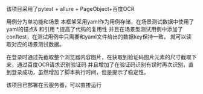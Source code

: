 该项目采用了pytest + allure + PageObject+百度OCR

用例分为单功能和场景
本框架采用yaml作为用例存储，在场景测试数据中使用了yaml的锚点&  和引用 *,提高了代码的复用性
并且在场景型测试用例中添加了conftest，在测试用例中只需要和yaml文件给出的数据key保持一致，
就可以读取对应的场景测试数据。

在登录时通过先截取整个浏览器内容图片，在获取到验证码图片元素的尺寸截取下来，通过百度OCR请求识别验证码
并且增加了在验证码识别有误时再次识别，直到登录成功，虽然增加了脚本执行时间，但是提示了稳定性。

该项目已部署在云服务器，可以直接运行
